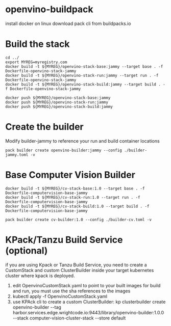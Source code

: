 # openvino-buildpack

install docker on linux
download pack cli from buildpacks.io


# Build the stack

```console
cd ../
export MYREG=myregistry.com
docker build -t ${MYREG}/openvino-stack-base:jammy --target base . -f Dockerfile-openvino-stack-jammy
docker build -t ${MYREG}/openvino-stack-run:jammy --target run . -f Dockerfile-openvino-stack-jammy
docker build -t ${MYREG}/openvino-stack-build:jammy --target build . -f Dockerfile-openvino-stack-jammy

docker push ${MYREG}/openvino-stack-base:jammy
docker push ${MYREG}/openvino-stack-run:jammy
docker push ${MYREG}/openvino-stack-build:jammy
```

# Create the builder

Modify builder-jammy to reference your run and build container locations
```console
pack builder create openvino-builder:jammy --config ./builder-jammy.toml -v
```
# Base Computer Vision Builder

```
docker build -t ${MYREG}/cv-stack-base:1.0 --target base . -f Dockerfile-computervision-base-jammy
docker build -t ${MYREG}/cv-stack-run:1.0 --target run . -f Dockerfile-computervision-base-jammy
docker build -t ${MYREG}/cv-stack-build:1.0 --target build . -f Dockerfile-computervision-base-jammy

pack builder create cv-builder:1.0 --config ./builder-cv.toml -v
```
# KPack/Tanzu Build Service (optional)

if you are using Kpack or Tanzu Build Service, you need to create a CustomStack and custom ClusterBuilder inside your target kubernetes cluster where kpack is deployed.
1. edit OpenvinoCustomStack.yaml to point to your built images for build and run, you must use the sha references to the images
2. kubectl apply -f OpenvinoCustomStack.yaml
3. use KPAck cli to create a custom ClusterBuilder:  kp clusterbuilder create openvino-builder --tag harbor.services.edge.wrightcode.io:9443/library/openvino-builder:1.0.0 --stack computer-vision-cluster-stack --store default
